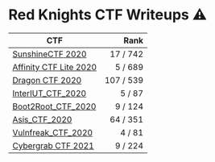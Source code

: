 # Red Knights CTF Writeups :warning:

| CTF                                               |      Rank |
|---------------------------------------------------|----------:|
| [SunshineCTF 2020](2020/sunshine_ctf/)            |  17 / 742 |
| [Affinity CTF Lite 2020](2020/affinity_ctf_lite/) |   5 / 689 |
| [Dragon CTF 2020](2020/dragon_ctf/)               | 107 / 539 |
| [InterIUT_CTF_2020](2020/InterIUT_ctf/)           |   5 / 87  |
| [Boot2Root_CTF_2020](2020/Boot2root_ctf/)         |   9 / 124 |
| [Asis_CTF_2020](2020/asis_ctf/)                   |  64 / 351 |
| [Vulnfreak_CTF_2020](2020/vulnfreak_ctf/)         |   4 /  81 |
| [Cybergrab CTF 2021](2021/cybergrab_ctf/)         |   9 / 224 |

